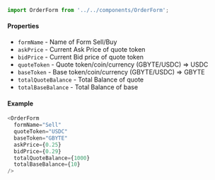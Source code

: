 ```js
import OrderForm from '../../components/OrderForm';
```

#### Properties
* `formName` - Name of Form Sell/Buy
* `askPrice` - Current Ask Price of quote token
* `bidPrice` - Current Bid price of quote token
* `quoteToken` - Quote token/coin/currency (GBYTE/USDC) => USDC
* `baseToken` - Base token/coin/currency (GBYTE/USDC) => GBYTE
* `totalQuoteBalance` - Total Balance of quote
* `totalBaseBalance` - Total Balance of base

#### Example
```js
<OrderForm
  formName="Sell"
  quoteToken="USDC"
  baseToken="GBYTE"
  askPrice={0.25}
  bidPrice={0.29}
  totalQuoteBalance={1000}
  totalBaseBalance={10}
/>
```